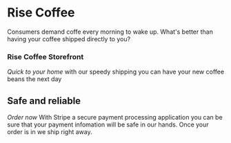 # Rise Coffee

Consumers demand coffe every morning to wake up. What's better than having your coffee shipped directly to you?

### Rise Coffee Storefront
_Quick to your home_
with our speedy shipping you can have your new coffee beans the next day

## Safe and reliable
_Order now_
With Stripe a secure payment processing application you can be sure that your payment infomation will be safe in our hands. 
Once your order is in we ship right away.